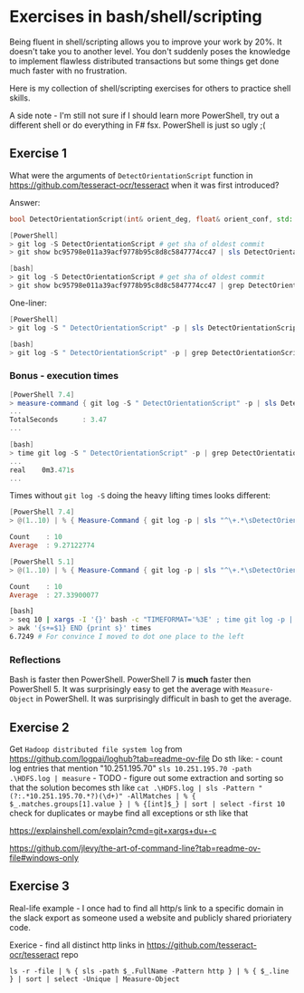 # Exercises in bash/shell/scripting

Being fluent in shell/scripting allows you to improve your work by 20%. It doesn't take you to another level. You don't suddenly poses the knowledge to implement flawless distributed transactions but some things get done much faster with no frustration.

Here is my collection of shell/scripting exercises for others to practice shell skills.

A side note - I'm still not sure if I should learn more PowerShell, try out a different shell or do everything in F# fsx. PowerShell is just so ugly ;(

## Exercise 1

What were the arguments of `DetectOrientationScript` function in https://github.com/tesseract-ocr/tesseract when it was first introduced?

Answer:
```C++
bool DetectOrientationScript(int& orient_deg, float& orient_conf, std::string& script, float& script_conf);
```

```PowerShell
[PowerShell]
> git log -S DetectOrientationScript # get sha of oldest commit
> git show bc95798e011a39acf9778b95c8d8c5847774cc47 | sls DetectOrientationScript

[bash]
> git log -S DetectOrientationScript # get sha of oldest commit
> git show bc95798e011a39acf9778b95c8d8c5847774cc47 | grep DetectOrientationScript
```

One-liner:
```PowerShell
[PowerShell]
> git log -S " DetectOrientationScript" -p | sls DetectOrientationScript | select -Last 1

[bash]
> git log -S " DetectOrientationScript" -p | grep DetectOrientationScript | tail -1
```

### Bonus - execution times
```PowerShell
[PowerShell 7.4]
> measure-command { git log -S " DetectOrientationScript" -p | sls DetectOrientationScript | select -Last 1 }
...
TotalSeconds      : 3.47
...

[bash]
> time git log -S " DetectOrientationScript" -p | grep DetectOrientationScript | tail -1
...
real    0m3.471s
...
```

Times without `git log -S` doing the heavy lifting times looks different:

```PowerShell
[PowerShell 7.4]
> @(1..10) | % { Measure-Command { git log -p | sls "^\+.*\sDetectOrientationScript" } } | % { $_.TotalSeconds } | Measure-Object -Average

Count    : 10
Average  : 9.27122774
```
```PowerShell
[PowerShell 5.1]
> @(1..10) | % { Measure-Command { git log -p | sls "^\+.*\sDetectOrientationScript" } } | % { $_.TotalSeconds } | Measure-Object -Average

Count    : 10
Average  : 27.33900077
```
```bash
[bash]
> seq 10 | xargs -I '{}' bash -c "TIMEFORMAT='%3E' ; time git log -p | grep -E '^\+.*\sDetectOrientationScript' > /dev/null" 2> times
> awk '{s+=$1} END {print s}' times
6.7249 # For convince I moved to dot one place to the left
```

### Reflections
Bash is faster then PowerShell. PowerShell 7 is **much** faster then PowerShell 5. It was surprisingly easy to get the average with `Measure-Object` in PowerShell. It was surprisingly difficult in bash to get the average.

## Exercise 2

Get `Hadoop distributed file system log` from https://github.com/logpai/loghub?tab=readme-ov-file
Do sth like:
    - count log entries that mention "10.251.195.70"
    `sls 10.251.195.70 -path .\HDFS.log | measure`
    - TODO - figure out some extraction and sorting
    so that the solution becomes sth like
    `cat .\HDFS.log | sls -Pattern "(?:.*10.251.195.70.*?)(\d+)" -AllMatches | % { $_.matches.groups[1].value } | % {[int]$_} | sort | select -first 10`
    check for duplicates
    or maybe find all exceptions or sth like that



https://explainshell.com/explain?cmd=git+xargs+du+-c

https://github.com/jlevy/the-art-of-command-line?tab=readme-ov-file#windows-only

## Exercise 3

Real-life example - I once had to find all http/s link to a specific domain in the slack export as someone used a website and publicly shared prioriatery code.

Exerice - find all distinct http links in https://github.com/tesseract-ocr/tesseract repo

`ls -r -file | % { sls -path $_.FullName -Pattern http } | % { $_.line } | sort | select -Unique | Measure-Object`
